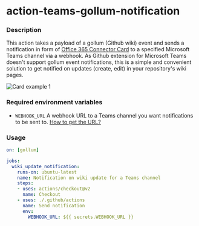 # action-teams-gollum-notification

### Description
This action takes a payload of a gollum (Github wiki) event and sends a notification in form of [Office 365 Connector Card](https://docs.microsoft.com/en-us/microsoftteams/platform/webhooks-and-connectors/how-to/connectors-using) to a specified Microsoft Teams channel via a webhook. As Github extension for Microsoft Teams doesn't support gollum event notifications, this is a simple and convenient solution to get notified on updates (create, edit) in your repository's wiki pages. 

![Card example 1](https://github.com/sgefdf/action-teams-gollum-notification/blob/master/examples/card_example01.png?raw=true)

### Required environment variables
* `WEBHOOK_URL` A webhook URL to a Teams channel you want notifications to be sent to. [How to get the URL?](https://outlook.office.com/webhook/8d4c8bf3-3f22-40b7-aef5-c003ffbb705b@cc9f2980-7a8f-4e44-9914-4aaa64cafb16/IncomingWebhook/7bce33c9f54940f8bde1dde3318fba19/6a604681-1537-47da-a897-cce0001e4573)

### Usage
```yaml
on: [gollum]

jobs:
  wiki_update_notification:
    runs-on: ubuntu-latest
    name: Notification on wiki update for a Teams channel
    steps:
    - uses: actions/checkout@v2
      name: Checkout
    - uses: ./.github/actions
      name: Send notification
      env:
        WEBHOOK_URL: ${{ secrets.WEBHOOK_URL }}
```
